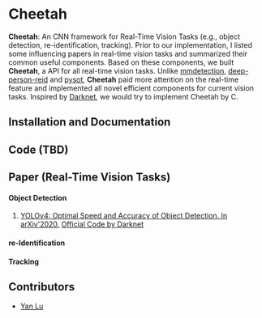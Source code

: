 # Cheetah
**Cheetah**: An CNN framework for Real-Time Vision Tasks (e.g., object detection, re-identification, tracking). Prior to our implementation, I listed some influencing papers in real-time vision tasks and summarized their common useful components. Based on these components, we built **Cheetah**, a API for all real-time vision tasks. Unlike [mmdetection](https://github.com/open-mmlab/mmdetection), [deep-person-reid](https://github.com/KaiyangZhou/deep-person-reid) and [pysot](https://github.com/STVIR/pysot), **Cheetah** paid more attention on the real-time feature and implemented all novel efficient components for current vision tasks. Inspired by [Darknet](https://github.com/AlexeyAB/darknet), we would try to implement Cheetah by C.
## Installation and Documentation
## Code (TBD)
## Paper (Real-Time Vision Tasks)
#### Object Detection
1. [YOLOv4: Optimal Speed and Accuracy of Object Detection. In arXiv'2020.](https://arxiv.org/abs/2004.10934) [Official Code by Darknet](https://github.com/AlexeyAB/darknet#how-to-use-on-the-command-line)
#### re-Identification
#### Tracking
## Contributors
* [Yan Lu](https://github.com/YanLu-nyu)
